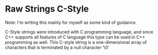 # Raw Strings C-Style
Note: I'm writing this mainly for myself as some kind of guidance.

C-Style strings were introduced with C programming language, and since C++ supports all features of C language this type can be used in C++ programming as well.
This C-style string is a one-dimensional array of characters that is terminated by a null character ‘\0’
